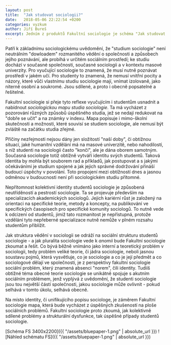 ```yaml
---
layout: post
title:  "Jak studovat sociologii?"
date:   2018-05-06 22:22:54 +0200
categories: vyzkum
author: Jiří Bureš
excerpt: Jedním z produktů Fakultní sociologie je schéma "Jak studovat sociologii" (nyní ve verzi 1.0), které nabízí tipy a rady, jak uspět ve studiu, ale zároveň vysvětluje, jak různé činnosti FS souvisí s usnadněním vlastního studia. 
---
```


Patří k základnímu sociologickému uvědomění, že "studium sociologie" není neutrálním "dowloadem" rozmanitého vědění o společnosti a způsobech jejího poznávání, ale probíhá v určitém sociálním prostředí; ke studiu dochází v současné společnosti, současné sociologii a v kontextu masové univerzity. Pro vyučující sociologie to znamená, že musí nutně poznávat prostředí v jakém učí. Pro studenty to znamená, že nemusí vnitřní pocity a názory, které vůči vlastnímu studiu sociologie mají, vnímat izolovaně, jako niterně osobní a soukromé. Jsou sdílené, a proto i obecně popsatelné a řešitelné.

Fakultní sociologie si přeje tyto reflexe vyučujícím i studentům usnadnit a nabídnout _sociologickou mapu studia sociologie_. Ta má vycházet z pozorování různých způsobů úspěšného studia, jež se nedají redukovat na "dobře se učit" a na známky v indexu. Mapa popisuje i mimo-školní skutečnosti a možnosti, které souvisí se studiem sociologie, ale nemusí být zvláště na začátku studia zřejmé. 

Příčiny nezřejmosti nejsou dány jen složitostí "naší doby", či obtížnou situací, jaké humanitní vzdělání má na masové univerzitě, nebo nahodilostí, s níž studenti na sociologii často "končí", ale je dána oborem samotným. Současná sociologie totiž obtížně vytváří identitu svých studentů. Taková identita by mohla být souborem rad a příkladů, jak postupovat a s jakými očekáváními je studium spojené a jak jejich správné dodržování přináší budoucí úspěchy v povolání. Toto propojení mezi obtížností dnes a jasnou odměnou v budoucnosti není při sociologickém studiu přítomné. 

Nepřítomnost kolektivní identity studentů sociologie je způsobená neutříděností a pestrostí sociologie. Ta se projevuje především na specializacích akademických sociologů. Jejich kariérní růst je založený na orientaci na specifické teorie, metody a koncepty, na publikování ve specifických časopisech pro specifické komunity sociologů. To nutně vede k odcizení od studentů, jimiž tato rozmanitost je nepřístupná, protože vzdělání tyto nepřeberné specializace nutně nemůže v plném rozsahu studentům přiblížit. 

Jak struktura vědění v sociologii se odráží na sociální strukturu studentů sociologie - a jak pluralita sociologie vede k _anomii_ bude Fakultní sociologie zkoumat a řešit. Co bývá běžně vnímáno jako interní a teoretický problém v sociologii, tedy problém veliké teorie, či jádra sociologie, neboli jasnou soustavu pojmů, která vysvětluje, co je sociologie a co je její předmět a co sociologové dělají ve společnosti, je z perspektivy fakultní sociologie sociální problém, který znamená absenci "norem", čili identity. Tudiíš obtížné téma obecné teorie sociologie se unikátně spojuje s akutním sociálním problémem, jenž vyplývá z uvědomění, že studenti sociologie jsou tou největší částí společnosti, jakou sociologie může ovlivnit - pokud selhává v tomto úkolu, selhává obecně.

Na místo identity, či unifikujícího popisu sociologe, je záměrem Fakultní sociologie mapa, která bude vycházet z úspěšných zkušeností na ploše sociálních problémů. Fakultní sociologie proto zkoumá, jak kolektivně sdílené problémy a strukturální dysfunkce, tak úspěšné případy studentů sociologie.


[Schéma FS 3400x2200]({{ "/assets/bluepaper-1.png" | absolute_url }})
![Náhled schématu FS]({{ "/assets/bluepaper-1.png" | absolute_url }})

